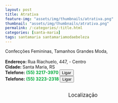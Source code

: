```yaml
---
layout: post
title: Atrativa
feature-img: "assets/img/thumbnails/atrativa.png"
thumbnail: "assets/img/thumbnails/atrativa.png"
permalink: /:categories/:title.html
categories: [santa-maria]
tags: santamaria santamariamodaebeleza
---
```

Confecções Femininas, Tamanhos Grandes Moda,<!-- more --><br />
 <br/>
<b>Endereço: </b>Rua Riachuelo, 447, - Centro<br />
<b>Cidade: </b>Santa Maria, RS<br />
<b>Telefone: <span style="color: #00ab3a;">(55) 3217-3970</span> <a href="tel:5532173970"><button class="ligar">Ligar</button></a></b><br />
<b>Telefone: <span style="color: #00ab3a;">(55) 3223-2318</span> <a href="tel:5532232318"><button class="ligar">Ligar</button></a></b><br />
<br />
<style>
      #map {
        height: 400px;
        width: 100%;
       }
    </style>

<div style="font-size: larger; text-align: center;">
Localização</div>
<div id="map">
<script>
      function initMap() {
        var uluru = {lat: -29.6895124, lng: -53.8030979};
        var map = new google.maps.Map(document.getElementById('map'), {
          zoom: 17,
          center: uluru
        });
        var marker = new google.maps.Marker({
          position: uluru,
          map: map
        });
      }
    </script>
    <script async="" defer="" src="https://maps.googleapis.com/maps/api/js?key=AIzaSyDDc8SHLmOesJRaXCW0fZ2ST09W4s0ME5g&amp;callback=initMap">
    </script>
</div>
